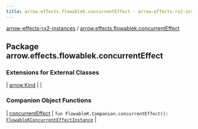 ```yaml
---
title: arrow.effects.flowablek.concurrentEffect - arrow-effects-rx2-instances
---
```


[arrow-effects-rx2-instances](../index.html) / [arrow.effects.flowablek.concurrentEffect](./index.html)

## Package arrow.effects.flowablek.concurrentEffect

### Extensions for External Classes

| [arrow.Kind](arrow.-kind/index.html) |  |

### Companion Object Functions

| [concurrentEffect](concurrent-effect.html) | `fun FlowableK.Companion.concurrentEffect(): `[`FlowableKConcurrentEffectInstance`](../arrow.effects/-flowable-k-concurrent-effect-instance/index.html) |

